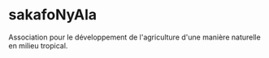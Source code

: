 # sakafoNyAla

Association pour le développement de l'agriculture d'une manière naturelle en milieu tropical.
